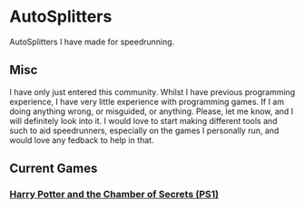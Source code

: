 # AutoSplitters

AutoSplitters I have made for speedrunning.

## Misc

I have only just entered this community. Whilst I have previous programming experience, I have very little experience with programming games. If I am doing anything wrong, or misguided, or anything. Please, let me know, and I will definitely look into it. I would love to start making different tools and such to aid speedrunners, especially on the games I personally run, and would love any fedback to help in that.

## Current Games

### [Harry Potter and the Chamber of Secrets (PS1)](/HarryPotter2PS1)
